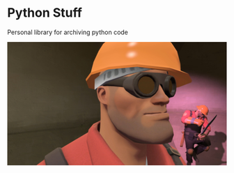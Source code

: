 # Python Stuff
Personal library for archiving python code

















![engineer](https://github.com/YolianBoister/Python-stuff/blob/main/ReadImages/Image5.jpg)
